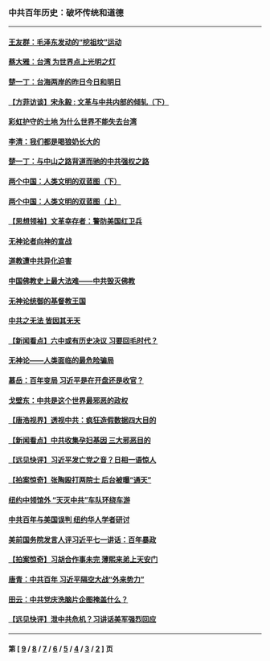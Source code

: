### 中共百年历史：破坏传统和道德
---
#### [王友群：毛泽东发动的“挖祖坟”运动](../../pages/nf1176114/n13723639.md?05200430) 
#### [蔡大雅：台湾 为世界点上光明之灯](../../pages/nf1176114/n13531530.md?05200430) 
#### [楚一丁：台海两岸的昨日今日和明日](../../pages/nf1176114/n13531468.md?05200430) 
#### [【方菲访谈】宋永毅 : 文革与中共内部的倾轧（下）](../../pages/nf1176114/n13486836.md?05200430) 
#### [彩虹护守的土地 为什么世界不能失去台湾](../../pages/nf1176114/n13476849.md?05200430) 
#### [李清：我们都是喝狼奶长大的](../../pages/nf1176114/n13471478.md?05200430) 
#### [楚一丁：与中山之路背道而驰的中共强权之路](../../pages/nf1176114/n13437270.md?05200430) 
#### [两个中国：人类文明的双蓝图（下）](../../pages/nf1176114/n13423132.md?05200430) 
#### [两个中国：人类文明的双蓝图（上）](../../pages/nf1176114/n13422687.md?05200430) 
#### [【思想领袖】文革幸存者：警防美国红卫兵](../../pages/nf1176114/n13339289.md?05200430) 
#### [无神论者向神的宣战](../../pages/nf1176114/n13281535.md?05200430) 
#### [道教遭中共异化迫害](../../pages/nf1176114/n13281463.md?05200430) 
#### [中国佛教史上最大法难——中共毁灭佛教](../../pages/nf1176114/n13281397.md?05200430) 
#### [无神论统御的基督教王国](../../pages/nf1176114/n13281280.md?05200430) 
#### [中共之无法 皆因其无天](../../pages/nf1176114/n13281088.md?05200430) 
#### [【新闻看点】六中或有历史决议 习要回毛时代？](../../pages/nf1176114/n13222895.md?05200430) 
#### [无神论——人类面临的最危险骗局](../../pages/nf1176114/n13196137.md?05200430) 
#### [慕岳：百年变局 习近平是在开盘还是收官？](../../pages/nf1176114/n13206516.md?05200430) 
#### [戈壁东：中共是这个世界最邪恶的政权](../../pages/nf1176114/n13085641.md?05200430) 
#### [【唐浩视界】透视中共：疯狂造假数据四大目的](../../pages/nf1176114/n13080590.md?05200430) 
#### [【新闻看点】中共收集孕妇基因 三大邪恶目的](../../pages/nf1176114/n13077182.md?05200430) 
#### [【远见快评】习近平发亡党之音？日相一语惊人](../../pages/nf1176114/n13074809.md?05200430) 
#### [【拍案惊奇】张陶殴打两院士 后台被曝“通天”](../../pages/nf1176114/n13070496.md?05200430) 
#### [纽约中领馆外 “天灭中共”车队环绕车游](../../pages/nf1176114/n13070693.md?05200430) 
#### [中共百年与美国误判 纽约华人学者研讨](../../pages/nf1176114/n13067969.md?05200430) 
#### [美前国务院发言人评习近平七一讲话：百年暴政](../../pages/nf1176114/n13066986.md?05200430) 
#### [【拍案惊奇】习胡合作事未完 薄熙来弟上天安门](../../pages/nf1176114/n13065867.md?05200430) 
#### [唐青：中共百年 习近平隔空大战“外来势力”](../../pages/nf1176114/n13065976.md?05200430) 
#### [田云：中共党庆洗脑片企图掩盖什么？](../../pages/nf1176114/n13064395.md?05200430) 
#### [【远见快评】泄中共危机？习讲话美军强烈回应](../../pages/nf1176114/n13064269.md?05200430) 

---
#### 第 [ [9](./9.md?05200430) / [8](./8.md?05200430) / [7](./7.md?05200430) / [6](./6.md?05200430) / [5](./5.md?05200430) / [4](./4.md?05200430) / [3](./3.md?05200430) / [2](./2.md?05200430) ] 页
